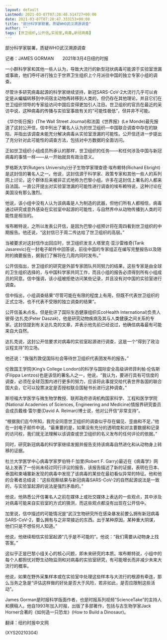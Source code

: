 ```yaml
---
layout: default
Lastmod: 2021-03-07T07:20:48.514727+00:00
date: 2021-03-07T07:20:47.333153+00:00
title: "部分科学家联署，质疑WHO武汉溯源调查"
author: ""
tags: [世卫组织,公开信,实验室,病毒,新冠病毒]
---
```


部分科学家联署，质疑WHO武汉溯源调查

记者：JAMES GORMAN　　2021年3月4日纽约时报

一小群科学家和其他一些人认为，导致大流行的新型冠状病毒可能源于实验室泄漏或事故，他们呼吁进行独立于世界卫生组织上个月派往中国的独立专家小组的调查。

尽管许多研究病毒起源的科学家继续坚持，新冠SARS-CoV-2大流行几乎可以肯定是从蝙蝠转移到中间宿主动物再转移到人类的，但仍存在其他理论，并且它们在世卫组织领导的专家组访问中国后变得更加引人注目。世卫组织的官员在最近的采访中说，这种病毒的传播与实验室事故有关的“可能性极低”，但并非不可能。

《华尔街日报》(The Wall Street Journal)和法国《世界报》(Le Monde)最先报道了这封公开信，信中列出了署名人认为的世卫组织—中国联合调查中存在的缺陷，并指出该调查未能充分解决病毒从实验室泄漏的可能性。公开信还进一步提出了充分针对此可能性的调查方法，包括对中方数据的全面访问。

正如世卫组织小组成员所承认的那样，世卫组织的任务——和任何涉及中国与新冠病毒的事情一样——从一开始就具有政治意义。

罗格斯大学(Rutgers University)分子生物学家理查德·埃布赖特(Richard Ebright)是这封信的署名人之一。他说，这封信源于科学家、政策专家和其他一些人的系列网上讨论，这个群体后来被非正式地称为巴黎小组。许多在这封信上署名的人都来自法国。一直公开提出对实验室泄漏的可能性进行调查的埃布赖特说，这种讨论在美国没有那么激烈。

他说，该小组中没有人认为该病毒是人为制造的武器，但他们所有人都相信，病毒通过研究或意外感染在实验室中起源的可能性，与自然界中从动物传播到人类的可能性是相当的。

埃布赖特说，之所以发表公开信，是因为巴黎小组预计将在周四看到世卫组织的中期报告。他还说，“这封信已于周二传达给了世卫组织的高层。”

当被要求对这封信作出回应时，世卫组织发言人塔里克·亚沙雷维奇(Tarik Jasarevic)在一封电子邮件中回答说，前往中国的专家组正在编写完整报告以及随附的摘要报告，据我们了解将在几周内同时发布。”

公开信指出，世卫组织的研究是外部专家团队共同努力的结果，这些专家是由全球的卫生组织选择的，与中国科学家共同工作，而且小组的报告必须得到所有小组成员的同意。信中强调，该小组被拒绝访问某些记录，并且没有对中国的实验室进行调查。

信中指出，小组调查结果“尽管可能在有限的程度上有用，但既不代表世卫组织的正式立场，也不代表不受限的独立调查的结果”。

公开信虽未点名，但是批评了国际生态健康组织(EcoHealth International)负责人彼得·达扎克(Peter Daszak)，他是研究动物疾病及其与人类健康之间关系的专家。这封信提到有关达扎克的文章，并表示他先前已经说过，他确信病毒最有可能来自大自然。

达扎克说，这封公开信要求对病毒的实验室起源进行调查，这是一个“得到了政治议程支持”的立场。

他还说：“我强烈敦促国际社会等待世卫组织代表团发布的报告。”

伦敦国王学院(King’s College London)的科学与国际安全高级讲师菲利帕·伦佐斯(Filippa Lentzos)也是该信的署名人之一，他说，“我认为，要进行具有可信度的调查，必须在全球范围内进行更多的努力，应该将此事提交给代表世界各国的联合国大会，它可以投票决定是否授权联合国秘书长进行这种调查。”

斯坦福大学医学与微生物学教授、联邦政府咨询机构国家科学、工程和医学学院(National Academies of Sciences, Engineering and Medicine)情报界研究委员会成员戴维·雷尔曼(David A. Relman)博士说，他对公开信“非常支持”。

“根据我们迄今所知，我完全同意世卫组织的调查似乎存在偏见、歪曲和不足，”他在一封电子邮件中说。“最重要的是，如果没有充分的透明度和对主要数据和记录的访问权，我们就无法理解以该调查或世卫组织的名义发布的任何评论的依据。”

同时，研究新冠病毒的科学家继续发掘并报告支持该病毒自然进化和从动物身上转移的证据。

杜兰大学医学中心病毒学家罗伯特·F·加里(Robert F. Garry)最近在《病毒学》网站上发表了一份尚未经过同行评议的报告，该报告描述了新的证据，表明在日本、泰国和柬埔寨新发现的病毒中发现了该病毒的某些在最初看似异常的特征。他和他的合著者总结说：“这些观察结果与新冠病毒SARS-CoV-2的自然起源说法是一致的，与实验室起源的说法是强烈矛盾的。”

他说，他熟悉公开信署名人之前在媒体上或社交媒体上表达的一些观点，其中涉及对病毒可能来自实验室的方式的猜测，而这些观点都没有出现在公开信中。

加里说，信中描述的可能情况是“武汉生物研究所在感染暴发前要么拥有新冠病毒SARS-CoV-2，要么拥有与之非常接近的东西。出于某种原因，某种重大阴谋，他们只是不想任何人知道。”

他说，他继续相信实验室起源“几乎是不可能的”。他说：“我们需要从动物身上找答案。”

这似乎正是巴黎小组关心的核心问题，即未来研究的本质。埃布赖特说，小组中的每个人都担忧对野生动物监测和对病毒的实验室研究，有可能增长而非减少未来大流行的概率。

他说，如果在野外采集样本或在实验室中处理这些样本与大流行的根源有牵连，那么当务之急是“评估这样做的好处是否大于风险，若非如此，是否应限制这些活动”。

James Gorman是时报科学版面作者，也是时报系列视频“ScienceTake”的主持人和撰稿人。他自1993年加入时报，出版了多部著作，包括与古生物学家Jack Horner合著的《如何造一只恐龙》(How to Build a Dinosaur)。

翻译：纽约时报中文网

(XYS20210304)

